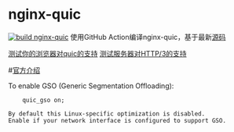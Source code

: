 # nginx-quic
[![build nginx-quic](https://github.com/Funny-T/nginx-quic/actions/workflows/build.yml/badge.svg)](https://github.com/Funny-T/nginx-quic/actions/workflows/build.yml)
使用GitHub Action编译nginx-quic，基于最新[源码](https://hg.nginx.org/nginx-quic)

[测试你的浏览器对quic的支持](https://quic.nginx.org/quic.html)
[测试服务器对HTTP/3的支持](https://http3check.net)

#[官方介绍](https://quic.nginx.org/readme.html)


To enable GSO (Generic Segmentation Offloading):

        quic_gso on;

    By default this Linux-specific optimization is disabled.
    Enable if your network interface is configured to support GSO.
